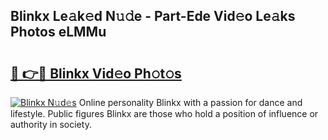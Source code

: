 ## Blinkx Le𝚊k𝚎d N𝚞𝚍e - Part-Ede Vid𝚎o Le𝚊ks Photos eLMMu

# <h2><a href="http://fbbygy.evod.top/?m=Blinkx">🔗 👉🔴 Blinkx Vid𝚎o Ph𝚘t𝚘s</a></h2>

[![Blinkx N𝚞d𝚎s](https://i.imgur.com/8V9OHl7.gif)](http://fbbygy.evod.top/?m=Blinkx)
Online personality Blinkx with a passion for dance and lifestyle. Public figures Blinkx are those who hold a position of influence or authority in society. 
